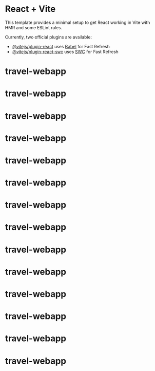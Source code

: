 # React + Vite

This template provides a minimal setup to get React working in Vite with HMR and some ESLint rules.

Currently, two official plugins are available:

- [@vitejs/plugin-react](https://github.com/vitejs/vite-plugin-react/blob/main/packages/plugin-react/README.md) uses [Babel](https://babeljs.io/) for Fast Refresh
- [@vitejs/plugin-react-swc](https://github.com/vitejs/vite-plugin-react-swc) uses [SWC](https://swc.rs/) for Fast Refresh
# travel-webapp
# travel-webapp
# travel-webapp
# travel-webapp
# travel-webapp
# travel-webapp
# travel-webapp
# travel-webapp
# travel-webapp
# travel-webapp
# travel-webapp
# travel-webapp
# travel-webapp
# travel-webapp
